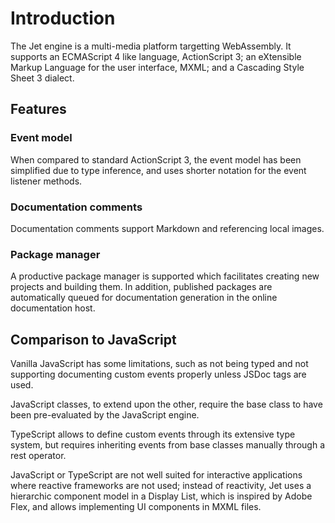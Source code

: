 # Introduction

The Jet engine is a multi-media platform targetting WebAssembly. It supports an ECMAScript 4 like language, ActionScript 3; an eXtensible Markup Language for the user interface, MXML; and a Cascading Style Sheet 3 dialect.

## Features

### Event model

When compared to standard ActionScript 3, the event model has been simplified due to type inference, and uses shorter notation for the event listener methods.

### Documentation comments

Documentation comments support Markdown and referencing local images.

### Package manager

A productive package manager is supported which facilitates creating new projects and building them. In addition, published packages are automatically queued for documentation generation in the online documentation host.

## Comparison to JavaScript

Vanilla JavaScript has some limitations, such as not being typed and not supporting documenting custom events properly unless JSDoc tags are used.

JavaScript classes, to extend upon the other, require the base class to have been pre-evaluated by the JavaScript engine.

TypeScript allows to define custom events through its extensive type system, but requires inheriting events from base classes manually through a rest operator.

JavaScript or TypeScript are not well suited for interactive applications where reactive frameworks are not used; instead of reactivity, Jet uses a hierarchic component model in a Display List, which is inspired by Adobe Flex, and allows implementing UI components in MXML files.